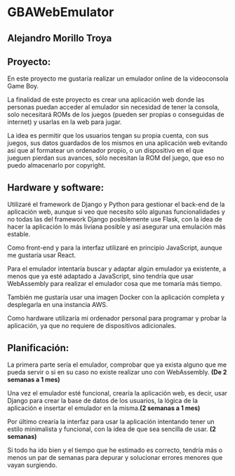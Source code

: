 # GBAWebEmulator
## Alejandro Morillo Troya

## Proyecto:
En este proyecto me gustaría realizar un emulador online de la videoconsola Game Boy.

La finalidad de este proyecto es crear una aplicación web donde las personas puedan acceder al emulador sin necesidad de tener la consola, solo necesitará ROMs de los juegos (pueden ser propias o conseguidas de internet) y usarlas en la web para jugar.

La idea es permitir que los usuarios tengan su propia cuenta, con sus juegos, sus datos guardados de los mismos en una aplicación web evitando así que al formatear un ordenador propio, o un dispositivo en el que jueguen pierdan sus avances, sólo necesitan la ROM del juego, que eso no puedo almacenarlo por copyright.

## Hardware y software:
Utilizaré el framework de Django y Python para gestionar el back-end de la aplicación web, aunque si veo que necesito sólo algunas funcionalidades y no todas las del framework Django posiblemente use Flask, con la idea de hacer la aplicación lo más liviana posible y así asegurar una emulación más estable.
 
Como front-end y para la interfaz utilizaré en principio JavaScript, aunque me gustaría usar React.

Para el emulador intentaría buscar y adaptar algún emulador ya existente, a menos que ya esté adaptado a JavaScript, sino tendría que usar WebAssembly para realizar el emulador cosa que me tomaría más tiempo.

También me gustaría usar una imagen Docker con la aplicación completa y desplegarla en una instancia AWS.

Como hardware utilizaría mi ordenador personal para programar y probar la aplicación, ya que no requiere de dispositivos adicionales.

## Planificación:
La primera parte sería el emulador, comprobar que ya exista alguno que me pueda servir o si en su caso no existe realizar uno con WebAssembly. **(De 2 semanas a 1 mes)**

Una vez el emulador esté funcional, crearía la aplicación web, es decir, usar Django para crear la base de datos de los usuarios, la lógica de la aplicación e insertar el emulador en la misma.**(2 semanas a 1 mes)**

Por último crearía la interfaz para usar la aplicación intentando tener un estilo minimalista y funcional, con la idea de que sea sencilla de usar. **(2 semanas)**

Si todo ha ido bien y el tiempo que he estimado es correcto, tendría más o menos un par de semanas para depurar y solucionar errores menores que vayan surgiendo. 
  
